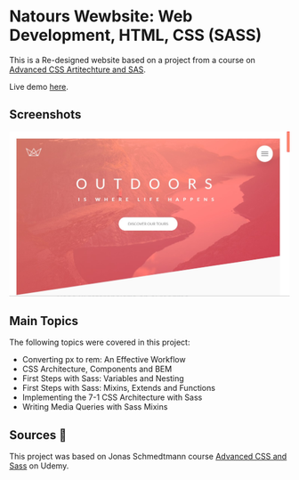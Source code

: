 # Natours Wewbsite: Web Development, HTML, CSS (SASS)

This is a Re-designed website based on a project from a course on [Advanced CSS Artitechture and SAS](https://www.udemy.com/course/advanced-css-and-sass/).

Live demo [here](https://santiagosg.github.io/Natours-website/).

## Screenshots

![website Screenshot](https://github.com/santiagosg/Natours-website/blob/master/img/img-v1.jpg)

  ## Main Topics

The following topics were covered in this project:

* Converting px to rem: An Effective Workflow
* CSS Architecture, Components and BEM
* First Steps with Sass: Variables and Nesting
* First Steps with Sass: Mixins, Extends and Functions
* Implementing the 7-1 CSS Architecture with Sass
* Writing Media Queries with  Sass Mixins

## Sources 🙇

This project was based on Jonas Schmedtmann course [Advanced CSS and Sass](https://www.udemy.com/course/advanced-css-and-sass/) on Udemy.

  